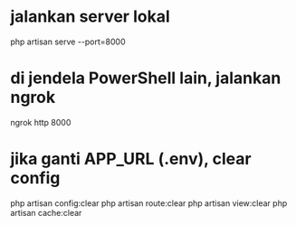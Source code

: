 # jalankan server lokal
php artisan serve --port=8000

# di jendela PowerShell lain, jalankan ngrok
ngrok http 8000

# jika ganti APP_URL (.env), clear config
php artisan config:clear
php artisan route:clear
php artisan view:clear
php artisan cache:clear